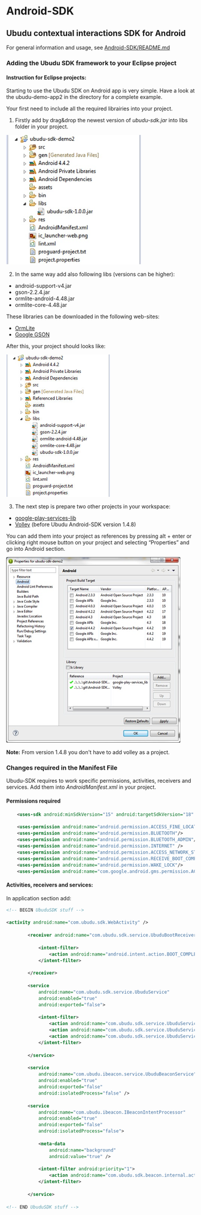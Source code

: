 <!-- -*- mode:markdown;coding:utf-8 -*- -->

# Android-SDK

## Ubudu contextual interactions SDK for Android

For general information and usage, see [Android-SDK/README.md](/README.md)

### Adding the Ubudu SDK framework to your Eclipse project

#### Instruction for Eclipse projects:

Starting to use the Ubudu SDK on Android app is very simple. Have a look at the ubudu-demo-app2 in the directory for a complete example.

Your first need to include all the required librairies into your project.

1. Firstly add by drag&drop the newest version of *ubudu-sdk.jar* into libs folder in your project.

![Eclipse project content](/eclipse/__media-files/images/image_1.jpg) 

2. In the same way add also following libs (versions can be higher):

- android-support-v4.jar
- gson-2.2.4.jar
- ormlite-android-4.48.jar
- ormlite-core-4.48.jar

These libraries can be downloaded in the following web-sites: 
- [OrmLite](http://ormlite.com)
- [Google GSON](https://code.google.com/p/google-gson/)

After this, your project should looks like:

![Eclipse project content](/eclipse/__media-files/images/image_2.jpg) 

3. The next step is prepare two other projects in your workspace:

- [google-play-services-lib](http://developer.android.com/google/play-services/setup.html)
- [Volley](https://android.googlesource.com/platform/frameworks/volley) (before Ubudu Android-SDK version 1.4.8)

You can add them into your project as references by pressing alt + enter or clicking right mouse button on your project and selecting “Properties” and go into Android section.

![Eclipse project content](/eclipse/__media-files/images/image_3.jpg)

<b>Note:</b> From version 1.4.8 you don't have to add volley as a project.

### Changes required in the Manifest File
Ubudu-SDK requires to work specific permissions, activities, receivers and services. Add them into *AndroidManifest.xml* in your project.

#### Permissions required
``` xml
    <uses-sdk android:minSdkVersion="15" android:targetSdkVersion="18" />

    <uses-permission android:name="android.permission.ACCESS_FINE_LOCATION"/>
	<uses-permission android:name="android.permission.BLUETOOTH"/>
	<uses-permission android:name="android.permission.BLUETOOTH_ADMIN"/>
	<uses-permission android:name="android.permission.INTERNET" />
	<uses-permission android:name="android.permission.ACCESS_NETWORK_STATE"/>
	<uses-permission android:name="android.permission.RECEIVE_BOOT_COMPLETED"/>
	<uses-permission android:name="android.permission.WAKE_LOCK"/>
	<uses-permission android:name="com.google.android.gms.permission.ACTIVITY_RECOGNITION"/>
  ```

#### Activities, receivers and services:
In application section add:
``` xml
<!-- BEGIN UbuduSDK stuff -->

<activity android:name="com.ubudu.sdk.WebActivity" />

        <receiver android:name="com.ubudu.sdk.service.UbuduBootReceiver">
        
            <intent-filter>
                <action android:name="android.intent.action.BOOT_COMPLETED" />
            </intent-filter>
            
        </receiver>

        <service
            android:name="com.ubudu.sdk.service.UbuduService"
            android:enabled="true"
            android:exported="false">
            
            <intent-filter>
                <action android:name="com.ubudu.sdk.service.UbuduService.action.DISPLAY_WEB_PAGE" />
                <action android:name="com.ubudu.sdk.service.UbuduService.action.OPEN_SAMSUNG_WALLET" />
                <action android:name="com.ubudu.sdk.service.UbuduService.action.OPEN_DEEP_LINK" />
            </intent-filter>
            
        </service>
        
        <service
            android:name="com.ubudu.ibeacon.service.UbuduBeaconService"
            android:enabled="true"
            android:exported="false"
            android:isolatedProcess="false" />
            
        <service
            android:name="com.ubudu.ibeacon.IBeaconIntentProcessor"
            android:enabled="true"
            android:exported="false"
            android:isolatedProcess="false">
            
            <meta-data
                android:name="background"
                android:value="true" />
                
            <intent-filter android:priority="1">
                <action android:name="com.ubudu.sdk.beacon.internal.action.IBeaconIntentProcessor" />
            </intent-filter>
            
        </service>

<!-- END UbuduSDK stuff -->
```

<!-- ======================================================== -->

